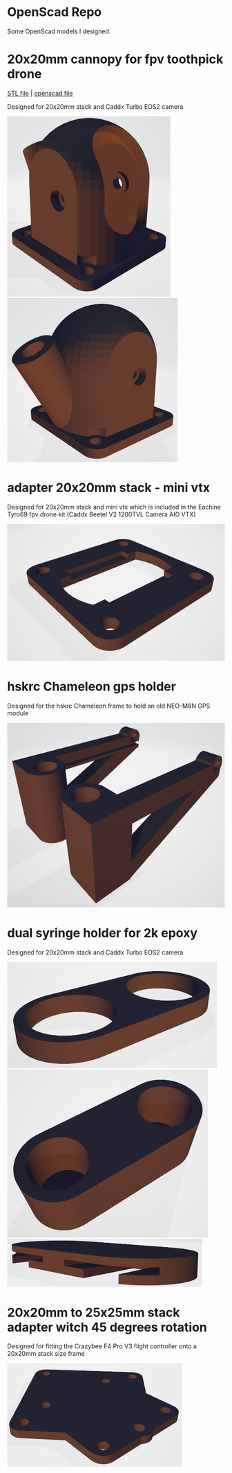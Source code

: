 # OpenScad Repo

Some OpenScad models I designed.

# 20x20mm cannopy for fpv toothpick drone
[STL file](https://github.com/MerzSebastian/OpenScad/blob/main/models/cannopy_20x20mm/cannopy_20x20mm.stl) | [openscad file](https://github.com/MerzSebastian/OpenScad/blob/main/models/cannopy_20x20mm/cannopy_20x20mm.scad)

Designed for 20x20mm stack and Caddx Turbo EOS2 camera

![empty](https://github.com/MerzSebastian/OpenScad/blob/main/models/cannopy_20x20mm/cannopy_20x20mm.PNG)
![empty](https://github.com/MerzSebastian/OpenScad/blob/main/models/cannopy_20x20mm/cannopy_20x20mm_2.PNG)



# adapter 20x20mm stack - mini vtx 

Designed for 20x20mm stack and mini vtx which is included in the Eachine Tyro69 fpv drone kit (Caddx Beetel V2 1200TVL Camera AIO VTX)

![empty](https://github.com/MerzSebastian/OpenScad/blob/main/models/adapter_20mm_mini_vtx/adapter_20mm_mini_vtx.PNG)



# hskrc Chameleon gps holder

Designed for the hskrc Chameleon frame to hold an old NEO-M8N GPS module

![empty](https://github.com/MerzSebastian/OpenScad/blob/main/models/hskrc_chameleon_gps_holder/hskrc_chameleon_gps_holder.PNG)



# dual syringe holder for 2k epoxy

Designed for 20x20mm stack and Caddx Turbo EOS2 camera

![empty](https://github.com/MerzSebastian/OpenScad/blob/main/models/dual_syringe_holder/dual_syringe_holder_part_1.PNG)
![empty](https://github.com/MerzSebastian/OpenScad/blob/main/models/dual_syringe_holder/dual_syringe_holder_part_2.PNG)
![empty](https://github.com/MerzSebastian/OpenScad/blob/main/models/dual_syringe_holder/dual_syringe_holder_part_3.PNG)



# 20x20mm to 25x25mm stack adapter witch 45 degrees rotation

Designed for fitting the Crazybee F4 Pro V3 flight controller onto a 20x20mm stack size frame

![empty](https://github.com/MerzSebastian/OpenScad/blob/main/models/adapter_20mm_to_25mm_stack_45_degrees/adapter_20mm_to_25mm_stack_45_degrees.PNG)
